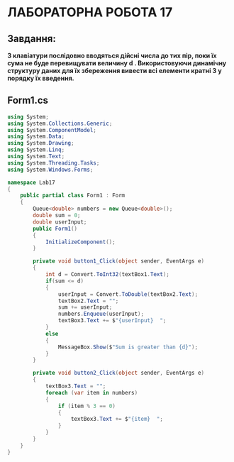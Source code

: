 # ЛАБОРАТОРНА РОБОТА 17
## Завдання:
**З клавіатури послідовно вводяться дійсні числа до тих пір, поки їх сума не буде
перевищувати величину d . Використовуючи динамічну структуру даних для їх
збереження вивести всі елементи кратні 3 у порядку їх введення.**

## Form1.cs
```cs
using System;
using System.Collections.Generic;
using System.ComponentModel;
using System.Data;
using System.Drawing;
using System.Linq;
using System.Text;
using System.Threading.Tasks;
using System.Windows.Forms;

namespace Lab17
{
    public partial class Form1 : Form
    {
        Queue<double> numbers = new Queue<double>();
        double sum = 0;
        double userInput;
        public Form1()
        {
            InitializeComponent();
        }

        private void button1_Click(object sender, EventArgs e)
        {
            int d = Convert.ToInt32(textBox1.Text);
            if(sum <= d)
            {
                userInput = Convert.ToDouble(textBox2.Text);
                textBox2.Text = "";
                sum += userInput;
                numbers.Enqueue(userInput);
                textBox3.Text += $"{userInput}  ";
            }
            else
            {
                MessageBox.Show($"Sum is greater than {d}");
            }   
        }

        private void button2_Click(object sender, EventArgs e)
        {
            textBox3.Text = "";
            foreach (var item in numbers)
            {
                if (item % 3 == 0)
                {
                    textBox3.Text += $"{item}  ";
                }
            }
        }
    }
}
```

